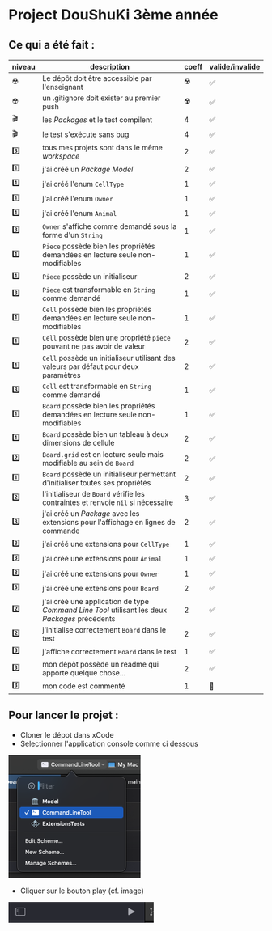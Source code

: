 # Project DouShuKi 3ème année

## Ce qui a été fait :

niveau | description | coeff | valide/invalide 
--- | --- | --- | ---
☢️ | Le dépôt doit être accessible par l'enseignant | ☢️ | ✅
☢️ | un .gitignore doit exister au premier push | ☢️ | ✅
🎬 | les *Packages* et le test compilent | 4 | ✅
🎬 | le test s'exécute sans bug | 4 | ✅
3️⃣ | tous mes projets sont dans le même _workspace_ | 2 | ✅
1️⃣ | j'ai créé un *Package* *Model* | 2 | ✅
1️⃣ | j'ai créé l'enum ```CellType``` | 1 | ✅
1️⃣ | j'ai créé l'enum ```Owner``` | 1 | ✅
1️⃣ | j'ai créé l'enum ```Animal``` | 1 | ✅
3️⃣ | ```Owner``` s'affiche comme demandé sous la forme d'un ```String``` | 1 | ✅
1️⃣ | ```Piece``` possède bien les propriétés demandées en lecture seule non-modifiables | 1 | ✅
1️⃣ | ```Piece``` possède un initialiseur | 2 | ✅
3️⃣ | ```Piece``` est transformable en ```String``` comme demandé | 1 | ✅
1️⃣ | ```Cell``` possède bien les propriétés demandées en lecture seule non-modifiables | 1 | ✅
1️⃣ | ```Cell``` possède bien une propriété ```piece``` pouvant ne pas avoir de valeur | 2 | ✅
1️⃣ | ```Cell``` possède un initialiseur utilisant des valeurs par défaut pour deux paramètres | 2 | ✅
3️⃣ | ```Cell``` est transformable en ```String``` comme demandé | 1 | ✅
1️⃣ | ```Board``` possède bien les propriétés demandées en lecture seule non-modifiables | 1 | ✅
1️⃣ | ```Board``` possède bien un tableau à deux dimensions de cellule | 2 | ✅
2️⃣ | ```Board.grid``` est en lecture seule mais modifiable au sein de ```Board``` | 2 | ✅
1️⃣ | ```Board``` possède un initialiseur permettant d'initialiser toutes ses propriétés | 2 | ✅
2️⃣ | l'initialiseur de ```Board``` vérifie les contraintes et renvoie ```nil``` si nécessaire | 3 | ✅
3️⃣ | j'ai créé un *Package* avec les extensions pour l'affichage en lignes de commande | 2 | ✅
3️⃣ | j'ai créé une extensions pour ```CellType``` | 1 | ✅
3️⃣ | j'ai créé une extensions pour ```Animal``` | 1 | ✅
3️⃣ | j'ai créé une extensions pour ```Owner``` | 1 | ✅
3️⃣ | j'ai créé une extensions pour ```Board``` | 2 | ✅
2️⃣ | j'ai créé une application de type *Command Line Tool* utilisant les deux *Packages* précédents | 2 | ✅
2️⃣ | j'initialise correctement ```Board``` dans le test | 2 | ✅
3️⃣ | j'affiche correctement ```Board``` dans le test | 1 | ✅
3️⃣ | mon dépôt possède un readme qui apporte quelque chose... | 2 | ✅
3️⃣ | mon code est commenté | 1   | 🚧


## Pour lancer le projet :

- Cloner le dépot dans xCode
- Selectionner l'application console comme ci dessous

![projectSelect](./Image/SelectProject.png)

- Cliquer sur le bouton play (cf. image)

![buttonPlay](./Image/PlayButton.png)